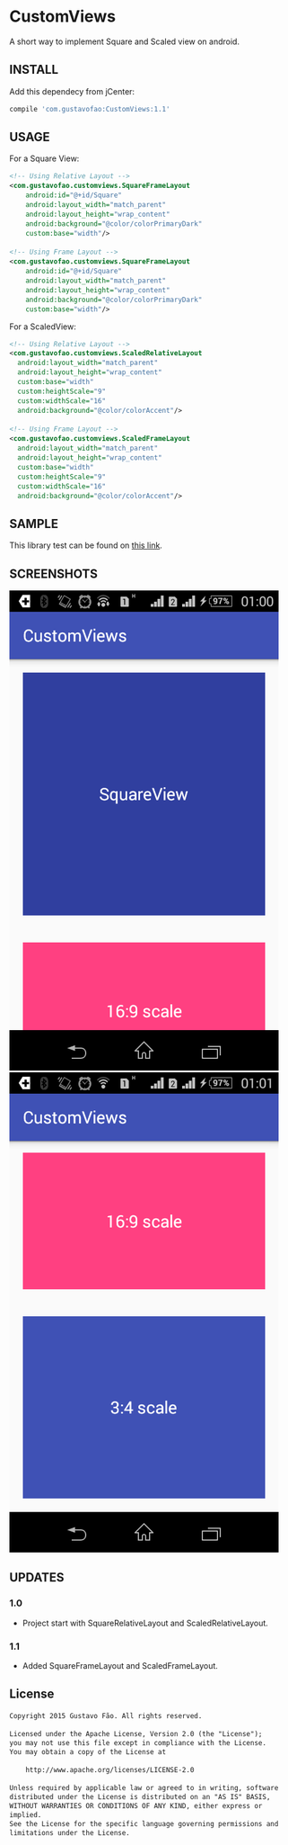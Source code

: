 # CustomViews

A short way to implement Square and Scaled view on android.

## INSTALL

Add this dependecy from jCenter:

``` groovy
compile 'com.gustavofao:CustomViews:1.1'
```
## USAGE

For a Square View:
``` xml
<!-- Using Relative Layout -->
<com.gustavofao.customviews.SquareFrameLayout
    android:id="@+id/Square"
    android:layout_width="match_parent"
    android:layout_height="wrap_content"
    android:background="@color/colorPrimaryDark"
    custom:base="width"/>

<!-- Using Frame Layout -->
<com.gustavofao.customviews.SquareFrameLayout
    android:id="@+id/Square"
    android:layout_width="match_parent"
    android:layout_height="wrap_content"
    android:background="@color/colorPrimaryDark"
    custom:base="width"/>
```

For a ScaledView:
``` xml
<!-- Using Relative Layout -->
<com.gustavofao.customviews.ScaledRelativeLayout
  android:layout_width="match_parent"
  android:layout_height="wrap_content"
  custom:base="width"
  custom:heightScale="9"
  custom:widthScale="16"
  android:background="@color/colorAccent"/>

<!-- Using Frame Layout -->
<com.gustavofao.customviews.ScaledFrameLayout
  android:layout_width="match_parent"
  android:layout_height="wrap_content"
  custom:base="width"
  custom:heightScale="9"
  custom:widthScale="16"
  android:background="@color/colorAccent"/>
```

## SAMPLE
This library test can be found on [this link](https://github.com/faogustavo/CustomViews/blob/master/sample/src/main/res/layout/activity_main.xml).

## SCREENSHOTS
![](/screenshots/tela_01.png)
![](/screenshots/tela_02.png)

## UPDATES
### 1.0
- Project start with SquareRelativeLayout and ScaledRelativeLayout.

### 1.1
- Added SquareFrameLayout and ScaledFrameLayout.

## License
    Copyright 2015 Gustavo Fão. All rights reserved.

    Licensed under the Apache License, Version 2.0 (the "License");
    you may not use this file except in compliance with the License.
    You may obtain a copy of the License at

        http://www.apache.org/licenses/LICENSE-2.0

    Unless required by applicable law or agreed to in writing, software
    distributed under the License is distributed on an "AS IS" BASIS,
    WITHOUT WARRANTIES OR CONDITIONS OF ANY KIND, either express or implied.
    See the License for the specific language governing permissions and
    limitations under the License.
